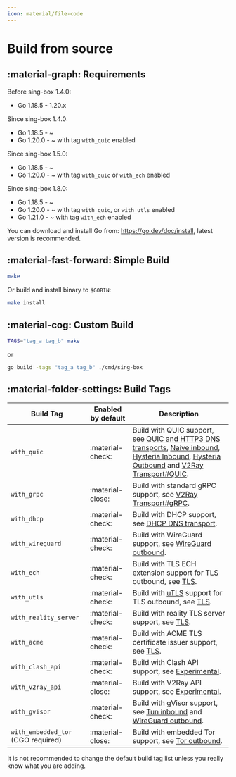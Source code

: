 ```yaml
---
icon: material/file-code
---
```


# Build from source

## :material-graph: Requirements

Before sing-box 1.4.0:

* Go 1.18.5 - 1.20.x

Since sing-box 1.4.0:

* Go 1.18.5 - ~
* Go 1.20.0 - ~ with tag `with_quic` enabled

Since sing-box 1.5.0:

* Go 1.18.5 - ~
* Go 1.20.0 - ~ with tag `with_quic` or `with_ech` enabled

Since sing-box 1.8.0:

* Go 1.18.5 - ~
* Go 1.20.0 - ~ with tag `with_quic`, or `with_utls` enabled
* Go 1.21.0 - ~ with tag `with_ech` enabled

You can download and install Go from: https://go.dev/doc/install, latest version is recommended.

## :material-fast-forward: Simple Build

```bash
make
```

Or build and install binary to `$GOBIN`:

```bash
make install
```

## :material-cog: Custom Build

```bash
TAGS="tag_a tag_b" make
```

or

```bash
go build -tags "tag_a tag_b" ./cmd/sing-box
```

## :material-folder-settings: Build Tags

| Build Tag                          | Enabled by default | Description                                                                                                                                                                                                                                                                                                                    |
|------------------------------------|--------------------|--------------------------------------------------------------------------------------------------------------------------------------------------------------------------------------------------------------------------------------------------------------------------------------------------------------------------------|
| `with_quic`                        | :material-check:   | Build with QUIC support, see [QUIC and HTTP3 DNS transports](/configuration/dns/server/), [Naive inbound](/configuration/inbound/naive/), [Hysteria Inbound](/configuration/inbound/hysteria/), [Hysteria Outbound](/configuration/outbound/hysteria/) and [V2Ray Transport#QUIC](/configuration/shared/v2ray-transport#quic). |
| `with_grpc`                        | :material-close:️  | Build with standard gRPC support, see [V2Ray Transport#gRPC](/configuration/shared/v2ray-transport#grpc).                                                                                                                                                                                                                      |
| `with_dhcp`                        | :material-check:   | Build with DHCP support, see [DHCP DNS transport](/configuration/dns/server/).                                                                                                                                                                                                                                                 |
| `with_wireguard`                   | :material-check:   | Build with WireGuard support, see [WireGuard outbound](/configuration/outbound/wireguard/).                                                                                                                                                                                                                                    |
| `with_ech`                         | :material-check:   | Build with TLS ECH extension support for TLS outbound, see [TLS](/configuration/shared/tls#ech).                                                                                                                                                                                                                               |
| `with_utls`                        | :material-check:   | Build with [uTLS](https://github.com/refraction-networking/utls) support for TLS outbound, see [TLS](/configuration/shared/tls#utls).                                                                                                                                                                                          |
| `with_reality_server`              | :material-check:   | Build with reality TLS server support,  see [TLS](/configuration/shared/tls/).                                                                                                                                                                                                                                                 |
| `with_acme`                        | :material-check:   | Build with ACME TLS certificate issuer support, see [TLS](/configuration/shared/tls/).                                                                                                                                                                                                                                         |
| `with_clash_api`                   | :material-check:   | Build with Clash API support, see [Experimental](/configuration/experimental#clash-api-fields).                                                                                                                                                                                                                                |
| `with_v2ray_api`                   | :material-close:️  | Build with V2Ray API support, see [Experimental](/configuration/experimental#v2ray-api-fields).                                                                                                                                                                                                                                |
| `with_gvisor`                      | :material-check:   | Build with gVisor support, see [Tun inbound](/configuration/inbound/tun#stack) and [WireGuard outbound](/configuration/outbound/wireguard#system_interface).                                                                                                                                                                   |
| `with_embedded_tor` (CGO required) | :material-close:️  | Build with embedded Tor support, see [Tor outbound](/configuration/outbound/tor/).                                                                                                                                                                                                                                             |

It is not recommended to change the default build tag list unless you really know what you are adding.
